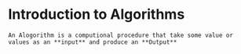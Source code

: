 # Introduction to Algorithms
    An Alogorithm is a computional procedure that take some value or values as an **input** and produce an **Output**
